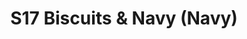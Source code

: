 ---
title: S17 Biscuits & Navy (Navy)
permalink: "/teams/s17-navy"
members: []
teamid: 6696
name: S17 Biscuits & Navy
color: Navy
division: ''
---